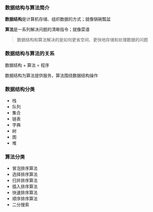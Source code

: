 ### 数据结构与算法简介

**数据结构**是计算机存储、组织数据的方式；就像锅碗瓢盆

**算法**是一系列解决问题的清晰指令；就像菜谱

> 数据结构和算法解决的是如何更省空间、更快地存储和处理数据的问题

### 数据结构与算法的关系

数据结构 + 算法 = 程序

数据结构为算法提供服务，算法围绕数据结构操作

### 数据结构分类

* 栈
* 队列
* 集合
* 链表
* 字典
* 树
* 图
* 堆

### 算法分类

* 冒泡排序算法
* 选择排序算法
* 归并排序算法
* 插入排序算法
* 快速排序算法
* 顺序排序算法
* 二分搜索

